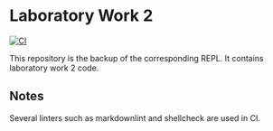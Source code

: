 # Laboratory Work 2

[![CI](https://github.com/alvinseville7cf/CSharp---Exercise---Other---Laboratory-Work-2/actions/workflows/ci.yml/badge.svg)](https://github.com/alvinseville7cf/CSharp---Exercise---Other---Laboratory-Work-2/actions/workflows/ci.yml)

This repository is the backup of the corresponding REPL. It contains laboratory work 2 code.

## Notes

Several linters such as markdownlint and shellcheck are used in CI.